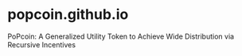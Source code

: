 # popcoin.github.io
PoPcoin: A Generalized Utility Token to Achieve Wide Distribution via Recursive Incentives
